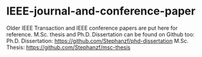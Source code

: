 # IEEE-journal-and-conference-paper
Older IEEE Transaction and IEEE conference papers are put here for reference. M.Sc. thesis and Ph.D. Dissertation can be found on Github too:
Ph.D. Dissertation: https://github.com/Stephanzf/phd-dissertation
M.Sc. Thesis: https://github.com/Stephanzf/msc-thesis

